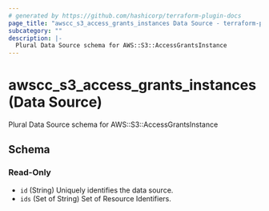 ```yaml
---
# generated by https://github.com/hashicorp/terraform-plugin-docs
page_title: "awscc_s3_access_grants_instances Data Source - terraform-provider-awscc"
subcategory: ""
description: |-
  Plural Data Source schema for AWS::S3::AccessGrantsInstance
---
```


# awscc_s3_access_grants_instances (Data Source)

Plural Data Source schema for AWS::S3::AccessGrantsInstance



<!-- schema generated by tfplugindocs -->
## Schema

### Read-Only

- `id` (String) Uniquely identifies the data source.
- `ids` (Set of String) Set of Resource Identifiers.
